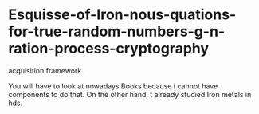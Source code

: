 # Esquisse-of-Iron-nous-quations-for-true-random-numbers-g-n-ration-process-cryptography
acquisition framework.

You will have to look at nowadays Books because i cannot have components to do that. On thé other hand,  t already studied Iron metals in hds.
